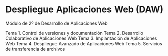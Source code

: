 # Despliegue Aplicaciones Web (DAW)
Módulo de 2º de Desarrollo de Aplicaciones Web

Tema 1. Control de versiones y documentación
Tema 2. Desarrollo Colaborativo de Aplicaciones Web
Tema 3. Implantación de Aplicaciones Web
Tema 4. Despliegue Avanzado de Aplicaciones Web
Tema 5. Servicios de transferencia de archivos

